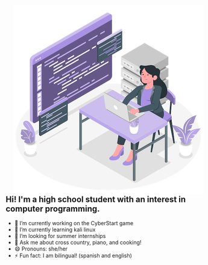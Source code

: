 <img align="left" src="screenshot/Code review-amico.png" title="Angular" hspace="20"/>
<br/>

## Hi! I'm a high school student with an interest in computer programming.
- 🔭 I’m currently working on the CyberStart game
- 🌱 I’m currently learning kali linux
- 🤔 I’m looking for summer internships
- 💬 Ask me about cross country, piano, and cooking!
- 😄 Pronouns: she/her
- ⚡ Fun fact: I am bilingual! (spanish and english)


